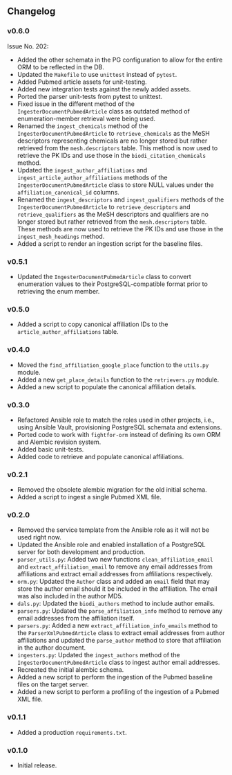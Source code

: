## Changelog

### v0.6.0

Issue No. 202:

- Added the other schemata in the PG configuration to allow for the entire ORM to be reflected in the DB.
- Updated the `Makefile` to use `unittest` instead of `pytest`.
- Added Pubmed article assets for unit-testing.
- Added new integration tests against the newly added assets.
- Ported the parser unit-tests from pytest to unittest.
- Fixed issue in the different method of the `IngesterDocumentPubmedArticle` class as outdated method of enumeration-member retrieval were being used.
- Renamed the `ingest_chemicals` method of the `IngesterDocumentPubmedArticle` to `retrieve_chemicals` as the MeSH descriptors representing chemicals are no longer stored but rather retrieved from the `mesh.descriptors` table. This method is now used to retrieve the PK IDs and use those in the `biodi_citation_chemicals` method.
- Updated the `ingest_author_affiliations` and `ingest_article_author_affiliations` methods of the `IngesterDocumentPubmedArticle` class to store NULL values under the `affiliation_canonical_id` columns.
- Renamed the `ingest_descriptors` and `ingest_qualifiers` methods of the `IngesterDocumentPubmedArticle` to `retrieve_descriptors` and `retrieve_qualifiers` as the MeSH descriptors and qualifiers are no longer stored but rather retrieved from the `mesh.descriptors` table. These methods are now used to retrieve the PK IDs and use those in the `ingest_mesh_headings` method.
- Added a script to render an ingestion script for the baseline files.

### v0.5.1

- Updated the `IngesterDocumentPubmedArticle` class to convert enumeration values to their PostgreSQL-compatible format prior to retrieving the enum member.

### v0.5.0

- Added a script to copy canonical affiliation IDs to the `article_author_affiliations` table.

### v0.4.0

- Moved the `find_affiliation_google_place` function to the `utils.py` module.
- Added a new `get_place_details` function to the `retrievers.py` module.
- Added a new script to populate the canonical affiliation details.

### v0.3.0

- Refactored Ansible role to match the roles used in other projects, i.e., using Ansible Vault, provisioning PostgreSQL schemata and extensions.
- Ported code to work with `fightfor-orm` instead of defining its own ORM and Alembic revision system.
- Added basic unit-tests.
- Added code to retrieve and populate canonical affiliations.

### v0.2.1

- Removed the obsolete alembic migration for the old initial schema.
- Added a script to ingest a single Pubmed XML file.

### v0.2.0

- Removed the service template from the Ansible role as it will not be used right now.
- Updated the Ansible role and enabled installation of a PostgreSQL server for both development and production.
- `parser_utils.py`: Added two new functions `clean_affiliation_email` and `extract_affiliation_email` to remove any email addresses from affiliations and extract email addresses from affiliations respectively.
- `orm.py`: Updated the `Author` class and added an `email` field that may store the author email should it be included in the affiliation. The email was also included in the author MD5.
- `dals.py`: Updated the `biodi_authors` method to include author emails.
- `parsers.py`: Updated the `parse_affiliation_info` method to remove any email addresses from the affiliation itself.
- `parsers.py`: Added a new `extract_affiliation_info_emails` method to the `ParserXmlPubmedArticle` class to extract email addresses from author affiliations and updated the `parse_author` method to store that affiliation in the author document.
- `ingesters.py`: Updated the `ingest_authors` method of the `IngesterDocumentPubmedArticle` class to ingest author email addresses.
- Recreated the initial alembic schema.
- Added a new script to perform the ingestion of the Pubmed baseline files on the target server.
- Added a new script to perform a profiling of the ingestion of a Pubmed XML file.

### v0.1.1

- Added a production `requirements.txt`.

### v0.1.0

- Initial release.
